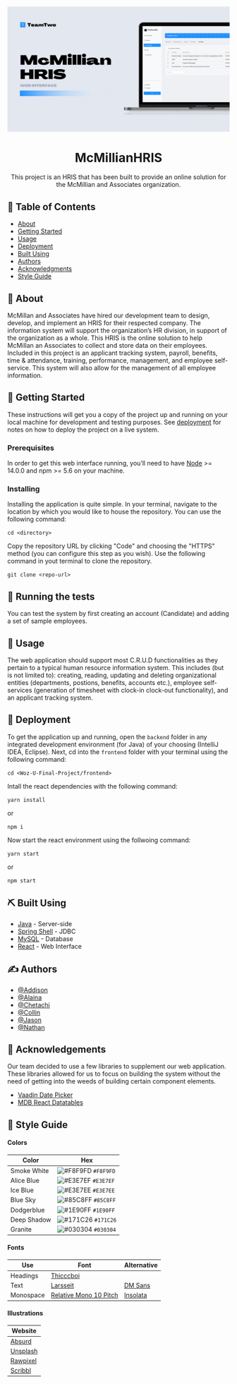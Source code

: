 <img src="https://github.com/DinhJDev/Woz-U-Final-Project/blob/web-interface/assets/McMillian%20HRIS%20Web%20Header.png">

<h1 align="center">McMillianHRIS</h1>

<p align="center"> This project is an HRIS that has been built to provide an online solution for the McMillian and Associates organization. 
<br> 
</p>

## 📝 Table of Contents

- [About](#about)
- [Getting Started](#getting_started)
- [Usage](#usage)
- [Deployment](#deployment)
- [Built Using](#built_using)
- [Authors](#authors)
- [Acknowledgments](#acknowledgement)
- [Style Guide](#style_guide)

## 🧐 About <a name = "about"></a>

McMillan and Associates have hired our development team to design, develop, and implement an HRIS for their respected company. The information system will support the organization’s HR division, in support of the organization as a whole. This HRIS is the online solution to help McMillan an Associates to collect and store data on their employees. Included in this project is an applicant tracking system, payroll, benefits, time & attendance, training, performance, management, and employee self-service. This system will also allow for the management of all employee information.

## 🏁 Getting Started <a name = "getting_started"></a>

These instructions will get you a copy of the project up and running on your local machine for development and testing purposes. See [deployment](#deployment) for notes on how to deploy the project on a live system.

### Prerequisites

In order to get this web interface running, you’ll need to have [Node](https://nodejs.org/en/) >= 14.0.0 and npm >= 5.6 on your machine.

### Installing

Installing the application is quite simple. In your terminal, navigate to the location by which you would like to house the repository. You can use the following command:

```
cd <directory>
```

Copy the repository URL by clicking "Code" and choosing the "HTTPS" method (you can configure this step as you wish). Use the following command in yout terminal to clone the repository.

```
git clone <repo-url>
```

## 🔧 Running the tests <a name = "tests"></a>

You can test the system by first creating an account (Candidate) and adding a set of sample employees.

## 🎈 Usage <a name="usage"></a>

The web application should support most C.R.U.D functionalities as they pertain to a typical human resource information system. This includes (but is not limited to): creating, reading, updating and deleting organizational entities (departments, postions, benefits, accounts etc.), employee self-services (generation of timesheet with clock-in clock-out functionality), and an applicant tracking system.

## 🚀 Deployment <a id = "deployment"></a>

To get the application up and running, open the `backend` folder in any integrated development environment (for Java) of your choosing (IntelliJ IDEA, Eclipse). Next, cd into the `frontend` folder with your terminal using the following command:

```
cd <Woz-U-Final-Project/frontend>
```

Intall the react dependencies with the following command:

```
yarn install
```

or

```
npm i
```

Now start the react environment using the follwoing command:

```
yarn start
```

or

```
npm start
```

## ⛏️ Built Using <a id = "built_using"></a>

- [Java](https://www.java.com/en/) - Server-side
- [Spring Shell](https://vuejs.org/) - JDBC
- [MySQL](https://www.mysql.com) - Database
- [React](https://reactjs.org) - Web Interface

## ✍️ Authors <a id = "authors"></a>

- [@Addison](https://github.com/Addisonhal)
- [@Alaina](https://github.com/alainaFletcher)
- [@Chetachi](https://github.com/chetachiezikeuzor)
- [@Collin](https://github.com/CVL101516)
- [@Jason](https://github.com/DinhJDev)
- [@Nathan](https://github.com/KienDu)

## 🎉 Acknowledgements <a name = "acknowledgement"></a>

Our team decided to use a few libraries to supplement our web application. These libraries allowed for us to focus on building the system without the need of getting into the weeds of building certain component elements.

- [Vaadin Date Picker](https://vaadin.com/components/vaadin-date-picker)
- [MDB React Datatables](https://mdbootstrap.com/docs/react/tables/datatables/)

## 🎨 Style Guide <a name = "style_guide"></a>

#### Colors

| Color       | Hex                                                                |
| ----------- | ------------------------------------------------------------------ |
| Smoke White | ![#F8F9FD](https://via.placeholder.com/10/F8F9FD?text=+) `#F8F9FD` |
| Alice Blue  | ![#E3E7EF](https://via.placeholder.com/10/E3E7EF?text=+) `#E3E7EF` |
| Ice Blue    | ![#E3E7EE](https://via.placeholder.com/10/E3E7EE?text=+) `#E3E7EE` |
| Blue Sky    | ![#85C8FF](https://via.placeholder.com/10/85C8FF?text=+) `#85C8FF` |
| Dodgerblue  | ![#1E90FF](https://via.placeholder.com/10/1E90FF?text=+) `#1E90FF` |
| Deep Shadow | ![#171C26](https://via.placeholder.com/10/171C26?text=+) `#171C26` |
| Granite     | ![#030304](https://via.placeholder.com/10/030304?text=+) `#030304` |

#### Fonts

| Use       | Font                                                                           | Alternative                                                                  |
| --------- | ------------------------------------------------------------------------------ | ---------------------------------------------------------------------------- |
| Headings  | [Thicccboi](https://github.com/wonderunit/font-thicccboi)                      |                                                                              |
| Text      | [Larsseit](https://www.fonts.com/font/type-dynamic/larsseit)                   | [DM Sans](https://fonts.google.com/specimen/DM+Sans)                         |
| Monospace | [Relative Mono 10 Pitch](https://www.colophon-foundry.org/typefaces/relative/) | [Insolata](https://fonts.google.com/specimen/Inconsolata?category=Monospace) |

#### Illustrations

| Website                              |
| ------------------------------------ |
| [Absurd](https://absurd.design)      |
| [Unsplash](https://unsplash.com)     |
| [Rawpixel](https://www.rawpixel.com) |
| [Scribbl](https://weareskribbl.com)  |
